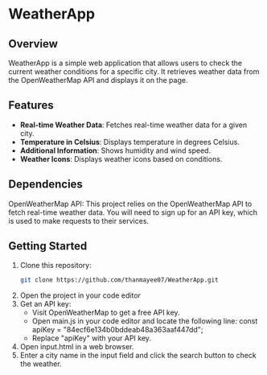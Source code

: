 # WeatherApp

## Overview

WeatherApp is a simple web application that allows users to check the current weather conditions for a specific city. It retrieves weather data from the OpenWeatherMap API and displays it on the page.

## Features

- **Real-time Weather Data**: Fetches real-time weather data for a given city.
- **Temperature in Celsius**: Displays temperature in degrees Celsius.
- **Additional Information**: Shows humidity and wind speed.
- **Weather Icons**: Displays weather icons based on conditions.

## Dependencies

OpenWeatherMap API: This project relies on the OpenWeatherMap API to fetch real-time weather data. You will need to sign up for an API key, which is used to make requests to their services.

## Getting Started

1. Clone this repository:
   ```bash
   git clone https://github.com/thanmayee07/WeatherApp.git
3. Open the project in your code editor
4. Get an API key:
   - Visit OpenWeatherMap to get a free API key.
   - Open main.js in your code editor and locate the following line:
     const apiKey = "84ecf6e134b0bddeab48a363aaf447dd";
   - Replace "apiKey" with your API key.
5. Open input.html in a web browser.
6. Enter a city name in the input field and click the search button to check the weather.
